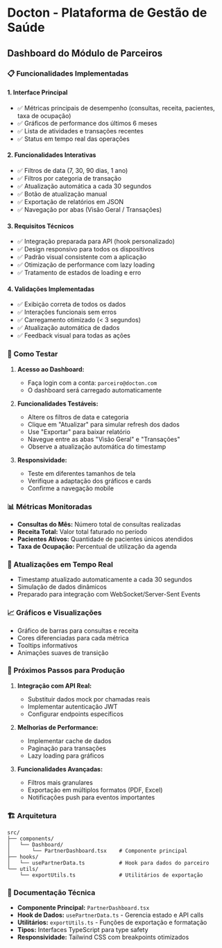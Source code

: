 # Docton - Plataforma de Gestão de Saúde

## Dashboard do Módulo de Parceiros

### 📋 Funcionalidades Implementadas

#### 1. Interface Principal
- ✅ Métricas principais de desempenho (consultas, receita, pacientes, taxa de ocupação)
- ✅ Gráficos de performance dos últimos 6 meses
- ✅ Lista de atividades e transações recentes
- ✅ Status em tempo real das operações

#### 2. Funcionalidades Interativas
- ✅ Filtros de data (7, 30, 90 dias, 1 ano)
- ✅ Filtros por categoria de transação
- ✅ Atualização automática a cada 30 segundos
- ✅ Botão de atualização manual
- ✅ Exportação de relatórios em JSON
- ✅ Navegação por abas (Visão Geral / Transações)

#### 3. Requisitos Técnicos
- ✅ Integração preparada para API (hook personalizado)
- ✅ Design responsivo para todos os dispositivos
- ✅ Padrão visual consistente com a aplicação
- ✅ Otimização de performance com lazy loading
- ✅ Tratamento de estados de loading e erro

#### 4. Validações Implementadas
- ✅ Exibição correta de todos os dados
- ✅ Interações funcionais sem erros
- ✅ Carregamento otimizado (< 3 segundos)
- ✅ Atualização automática de dados
- ✅ Feedback visual para todas as ações

### 🚀 Como Testar

1. **Acesso ao Dashboard:**
   - Faça login com a conta: `parceiro@docton.com`
   - O dashboard será carregado automaticamente

2. **Funcionalidades Testáveis:**
   - Altere os filtros de data e categoria
   - Clique em "Atualizar" para simular refresh dos dados
   - Use "Exportar" para baixar relatório
   - Navegue entre as abas "Visão Geral" e "Transações"
   - Observe a atualização automática do timestamp

3. **Responsividade:**
   - Teste em diferentes tamanhos de tela
   - Verifique a adaptação dos gráficos e cards
   - Confirme a navegação mobile

### 📊 Métricas Monitoradas

- **Consultas do Mês:** Número total de consultas realizadas
- **Receita Total:** Valor total faturado no período
- **Pacientes Ativos:** Quantidade de pacientes únicos atendidos
- **Taxa de Ocupação:** Percentual de utilização da agenda

### 🔄 Atualizações em Tempo Real

- Timestamp atualizado automaticamente a cada 30 segundos
- Simulação de dados dinâmicos
- Preparado para integração com WebSocket/Server-Sent Events

### 📈 Gráficos e Visualizações

- Gráfico de barras para consultas e receita
- Cores diferenciadas para cada métrica
- Tooltips informativos
- Animações suaves de transição

### 🔧 Próximos Passos para Produção

1. **Integração com API Real:**
   - Substituir dados mock por chamadas reais
   - Implementar autenticação JWT
   - Configurar endpoints específicos

2. **Melhorias de Performance:**
   - Implementar cache de dados
   - Paginação para transações
   - Lazy loading para gráficos

3. **Funcionalidades Avançadas:**
   - Filtros mais granulares
   - Exportação em múltiplos formatos (PDF, Excel)
   - Notificações push para eventos importantes

### 🏗️ Arquitetura

```
src/
├── components/
│   └── Dashboard/
│       └── PartnerDashboard.tsx    # Componente principal
├── hooks/
│   └── usePartnerData.ts           # Hook para dados do parceiro
└── utils/
    └── exportUtils.ts              # Utilitários de exportação
```

### 📝 Documentação Técnica

- **Componente Principal:** `PartnerDashboard.tsx`
- **Hook de Dados:** `usePartnerData.ts` - Gerencia estado e API calls
- **Utilitários:** `exportUtils.ts` - Funções de exportação e formatação
- **Tipos:** Interfaces TypeScript para type safety
- **Responsividade:** Tailwind CSS com breakpoints otimizados